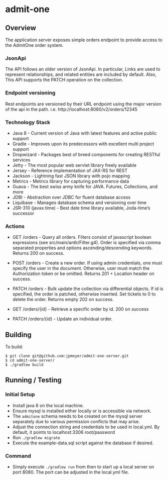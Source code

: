# admit-one

## Overview
The application server exposes simple orders endpoint to provide access to the AdmitOne order system.

### JsonApi
The API follows an older version of JsonApi. In particular, Links are used to represent relationships, and related entities are included by default. Also, This API supports the PATCH operation on the collection.

### Endpoint versioning
Rest endpoints are versioned by their URL endpoint using the major version of the api in the path. i.e. http://localhost:8080/v2/orders/12345

### Technology Stack
* Java 8 - Current version of Java with latest features and active public support
* Gradle - Improves upon its predecessors with excellent multi project support
* Dropwizard - Packages best of breed components for creating RESTful services
* Jetty - The most popular web servlet library freely available
* Jersey - Reference implementation of JAX-RS for REST
* Jackson - Lightning fast JSON library with pojo mapping
* Metrics - Metrics library for capturing performance data
* Guava - The best swiss army knife for JAVA. Futures, Collections, and more
* JDBI - Abstraction over JDBC for fluent database access
* Liquibase - Manages database schema and versioning over time
* JSR-310 (javax.time) - Best date time library available, Joda-time’s successor

### Actions

* GET /orders - Query all orders. Filters consist of javascript boolean expressions (see src/main/antlr/Filter.g4). Order is specified via comma separated properties and options ascending/descending keywords. Returns 200 on success.
* POST /orders - Create a new order. If using admin credentials, one must specify the user in the document. Otherwise, user must match the Authorization token or be omitted. Returns 201 + Location header on success. 
* PATCH /orders - Bulk update the collection via differential objects. If id is specified, the order is patched, otherwise inserted. Set tickets to 0 to delete the order. Returns empty 202 on success.

* GET /orders/{id} - Retrieve a specific order by id. 200 on success
* PATCH /orders/{id} - Update an individual order. 

## Building

To build:

```
$ git clone git@github.com:jpmeyer/admit-one-server.git
$ cd admit-one-server/
$ ./gradlew build
```

## Running / Testing

### Initial Setup
* Install java 8 on the local machine.
* Ensure mysql is installed either locally or is accessible via network.
* The `admitone` schema needs to be created on the mysql server separately due to various permission conflicts that may arise.
* Adjust the connection string and credentials to be used in local.yml. By default, it points to localhost:3306 root/password 
* Run `./gradlew migrate`
* Execute the example-data.sql script against the database if desired.

### Command
* Simply execute `./gradlew run` from then to start up a local server on port 8080. The port can be adjusted in the local.yml file.
